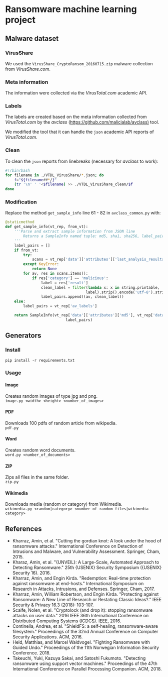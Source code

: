 # Ransomware machine learning project

## Malware dataset

### VirusShare

We used the `VirusShare_CryptoRansom_20160715.zip` malware collection from *VirusShare.com*.

### Meta information

The information were collected via the *VirusTotal.com* academic API.

### Labels

The labels are created based on the meta information collected from *VirusTotal.com* by the *avclass* (<https://github.com/malicialab/avclass)> tool.

We modified the tool that it can handle the `json` academic API reports of *VirusTotal.com*.

### Clean

To clean the `json` reports from linebreaks (necessary for *avclass* to work):

```bash
#!/bin/bash
for filename in ./VTDL_VirusShare/*.json; do
    f="${filename##*/}"
    (tr '\n' ' '<$filename) >> ./VTDL_VirusShare_clean/$f
done
```

### Modification

Replace the method `get_sample_info` line 61 - 82 in `avclass_common.py` with:

```python
@staticmethod
def get_sample_info(vt_rep, from_vt):
    '''Parse and extract sample information from JSON line
        Returns a SampleInfo named tuple: md5, sha1, sha256, label_pairs 
    '''
    label_pairs = []
    if from_vt:
        try:
            scans = vt_rep['data']['attributes']['last_analysis_results']
        except KeyError:
            return None
        for av, res in scans.items():
            if res['category'] == 'malicious':
                label = res['result']
                clean_label = filter(lambda x: x in string.printable,
                                    label).strip().encode('utf-8').strip()
                label_pairs.append((av, clean_label))
    else:
        label_pairs = vt_rep['av_labels']

    return SampleInfo(vt_rep['data']['attributes']['md5'], vt_rep['data']['attributes']['sha1'], vt_rep['data']['attributes']['sha256'],
                           label_pairs)
```

## Generators

### Install

``pip install -r requirements.txt``

### Usage

#### Image

Creates random images of type jpg and png.\
``ìmage.py <width> <height> <number_of_images>``

#### PDF

Downloads 100 pdfs of random article from wikipedia.\
``pdf.py``

#### Word

Creates random word documents.\
``word.py <number_of_documents>``

#### ZIP

Zips all files in the same folder.\
``zip.py``

#### Wikimedia

Downloads media (random or category) from Wikimedia.\
``wikimedia.py <random|category> <number of random files|wikimedia category>``

## References

* Kharraz, Amin, et al. "Cutting the gordian knot: A look under the hood of ransomware attacks." International Conference on Detection of Intrusions and Malware, and Vulnerability Assessment. Springer, Cham, 2015.
* Kharaz, Amin, et al. "{UNVEIL}: A Large-Scale, Automated Approach to Detecting Ransomware." 25th {USENIX} Security Symposium ({USENIX} Security 16). 2016.
* Kharraz, Amin, and Engin Kirda. "Redemption: Real-time protection against ransomware at end-hosts." International Symposium on Research in Attacks, Intrusions, and Defenses. Springer, Cham, 2017.
* Kharraz, Amin, William Robertson, and Engin Kirda. "Protecting against Ransomware: A New Line of Research or Restating Classic Ideas?." IEEE Security & Privacy 16.3 (2018): 103-107.
* Scaife, Nolen, et al. "Cryptolock (and drop it): stopping ransomware attacks on user data." 2016 IEEE 36th International Conference on Distributed Computing Systems (ICDCS). IEEE, 2016.
* Continella, Andrea, et al. "ShieldFS: a self-healing, ransomware-aware filesystem." Proceedings of the 32nd Annual Conference on Computer Security Applications. ACM, 2016.
* Held, Matthias, and Marcel Waldvogel. "Fighting Ransomware with Guided Undo." Proceedings of the 11th Norwegian Information Security Conference. 2018.
* Takeuchi, Yuki, Kazuya Sakai, and Satoshi Fukumoto. "Detecting ransomware using support vector machines." Proceedings of the 47th International Conference on Parallel Processing Companion. ACM, 2018.